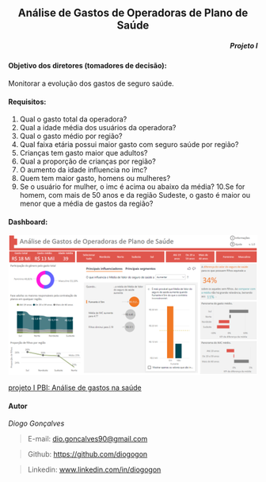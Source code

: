 <h2 align="center"> Análise de Gastos de Operadoras de Plano de Saúde </h2>
<h5 align="right"> Projeto I </h5>

#### Objetivo dos diretores (tomadores de decisão):
Monitorar a evolução dos gastos de seguro saúde.

#### Requisitos:
1. Qual o gasto total da operadora?
2. Qual a idade média dos usuários da operadora?
3. Qual o gasto médio por região?
4. Qual faixa etária possui maior gasto com seguro saúde por região?
5. Crianças tem gasto maior que adultos?
6. Qual a proporção de crianças por região?
7. O aumento da idade influencia no imc?
8. Quem tem maior gasto, homens ou mulheres?
9. Se o usuário for mulher, o imc é acima ou abaixo da média?
10.Se for homem, com mais de 50 anos e da região Sudeste, o gasto é
maior ou menor que a média de gastos da região?

#### Dashboard:
<p align="center"> <img src="https://github.com/diogogon/projeto-1/blob/main/visual_geral.png"> </p>

[projeto I PBI: Análise de gastos na saúde](https://github.com/diogogon/projeto-1/blob/main/projeto-1.pbix)

#### Autor
*Diogo Gonçalves*
> E-mail: dio.goncalves90@gmail.com

> Github: https://github.com/diogogon

> Linkedin: www.linkedin.com/in/diogogon

